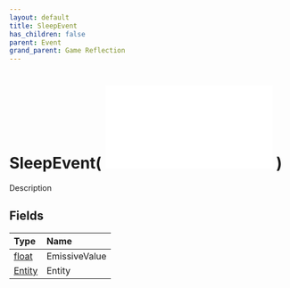 ```yaml
---
layout: default
title: SleepEvent
has_children: false
parent: Event
grand_parent: Game Reflection
---
```

# SleepEvent( ![ EntityEventBase ](/game-reflection/events/entity_event_base.md) )
Description 

## Fields
| Type | Name |
|:-------------|:--------------|
| [float](/game-reflection/components/float.md) | EmissiveValue |
| [Entity](/game-reflection/classes/entity.md) | Entity |
